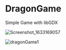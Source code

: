 # DragonGame
Simple Game with libGDX


![Screenshot_1633169057](https://user-images.githubusercontent.com/77243766/135711839-73fdf0d5-753c-4889-8dd1-b94e1af7b068.png)

![dragonGame1](https://user-images.githubusercontent.com/77243766/135711849-b4f057a2-e2fc-42fd-ac5f-14fe99b2db85.png)

